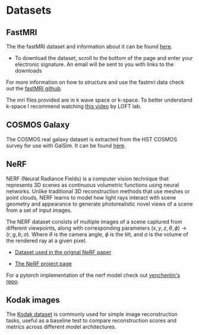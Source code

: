 # Datasets

## FastMRI
The the fastMRI dataset and information about it can be found [here](https://fastmri.med.nyu.edu/).

* To download the dataset, scroll to the bottom of the page and enter your electronic signature. An email will be sent to you with links to the downloads

For more information on how to structure and use the fastmri data check out the [fastMRI github](https://github.com/facebookresearch/fastMRI).

The mri files provided are in k wave space or k-space. To better understand k-space I recommend watching [this video](https://www.youtube.com/watch?v=GF7Z8Sd9qYE) by LOFT lab.

## COSMOS Galaxy

The COSMOS real galaxy dataset is extracted from the HST COSMOS survey for use with GalSim. It can be found [here](https://zenodo.org/records/3242143#.Ytjzki-KFAY).


## NeRF
NERF (Neural Radiance Fields) is a computer vision technique that represents 3D scenes as continuous volumetric functions using neural networks. Unlike traditional 3D reconstruction methods that use meshes or point clouds, NERF learns to model how light rays interact with scene geometry and appearance to generate photorealistic novel views of a scene from a set of input images.

The NERF dataset consists of multiple images of a scene captured from different viewpoints, along with corresponding parameters $(x, y, z, \theta, \phi) \rightarrow (r,g,b,\sigma)$. Where $\theta$ is the camera angle, $\phi$ is the tilt, and $\sigma$ is the volume of the rendered ray at a given pixel.

* [Dataset used in the orignal NeRF paper](https://drive.google.com/drive/folders/1cK3UDIJqKAAm7zyrxRYVFJ0BRMgrwhh4)

* [The NeRF project page](https://www.matthewtancik.com/nerf)

For a pytorch implementation of the nerf model check out [yenchenlin's repo](https://github.com/yenchenlin/nerf-pytorch).


## Kodak images

The [Kodak dataset](datasets/kodak) is commonly used for simple image reconstruction tasks, useful as a baseline test to compare reconstruction scores and metrics across different model architectures.